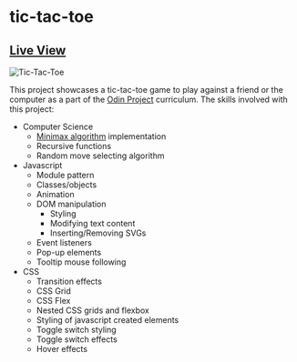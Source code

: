 # tic-tac-toe

## [Live View](https://snaeem3.github.io/tic-tac-toe/)
![Tic-Tac-Toe](https://user-images.githubusercontent.com/11710951/210190726-fbc1f4b1-8094-4528-ae67-009a7174bd90.PNG)

This project showcases a tic-tac-toe game to play against a friend or the computer as a part of the [Odin Project](https://www.theodinproject.com/lessons/node-path-javascript-tic-tac-toe) curriculum. The skills involved with this project:


- Computer Science
  - [Minimax algorithm](https://en.wikipedia.org/wiki/Minimax) implementation
  - Recursive functions
  - Random move selecting algorithm
- Javascript
  - Module pattern
  - Classes/objects
  - Animation
  - DOM manipulation
    - Styling
    - Modifying text content
    - Inserting/Removing SVGs
  - Event listeners
  - Pop-up elements
  - Tooltip mouse following
- CSS
  - Transition effects
  - CSS Grid
  - CSS Flex
  - Nested CSS grids and flexbox
  - Styling of javascript created elements
  - Toggle switch styling
  - Toggle switch effects
  - Hover effects
